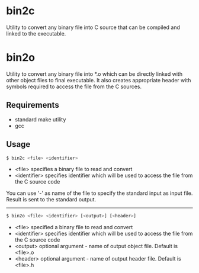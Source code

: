 # bin2c
Utility to convert any binary file into C source that can be compiled and linked to the executable.

# bin2o
Utility to convert any binary file into *.o which can be directly linked with other object files to final executable. 
It also creates appropriate header with symbols required to access the file from the C sources.

## Requirements

* standard make utility
* gcc 

## Usage

```bash
$ bin2c <file> <identifier>
```

* &lt;file&gt; specifies a binary file to read and convert
* &lt;identifier&gt; specifies identifier which will be used to access the file from the C source code

You can use '-' as name of the file to specify the standard input as input file.  
Result is sent to the standard output.

---

```bash
$ bin2o <file> <identifier> [<output>] [<header>]
```

* &lt;file&gt; specified a binary file to read and convert
* &lt;identifier&gt; specifies identifier which will be used to access the file from the C source code
* &lt;output&gt; optional argument - name of output object file. Default is &lt;file&gt;.o
* &lt;header&gt; optional argument - name of output header file. Default is &lt;file&gt;.h
